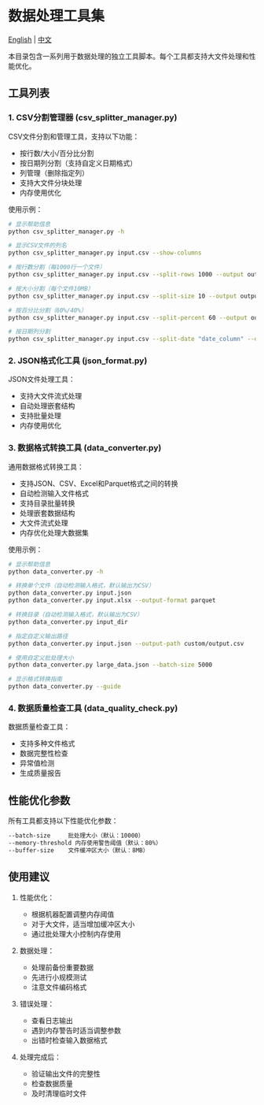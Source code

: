 # 数据处理工具集

[English](README.md) | [中文](README_zh.md)

本目录包含一系列用于数据处理的独立工具脚本。每个工具都支持大文件处理和性能优化。

## 工具列表

### 1. CSV分割管理器 (csv_splitter_manager.py)
CSV文件分割和管理工具，支持以下功能：
- 按行数/大小/百分比分割
- 按日期列分割（支持自定义日期格式）
- 列管理（删除指定列）
- 支持大文件分块处理
- 内存使用优化

使用示例：
```bash
# 显示帮助信息
python csv_splitter_manager.py -h

# 显示CSV文件的列名
python csv_splitter_manager.py input.csv --show-columns

# 按行数分割（每1000行一个文件）
python csv_splitter_manager.py input.csv --split-rows 1000 --output output_prefix

# 按大小分割（每个文件10MB）
python csv_splitter_manager.py input.csv --split-size 10 --output output_prefix

# 按百分比分割（60%/40%）
python csv_splitter_manager.py input.csv --split-percent 60 --output output_prefix

# 按日期列分割
python csv_splitter_manager.py input.csv --split-date "date_column" --date-format "%Y-%m-%d" --output output_prefix
```

### 2. JSON格式化工具 (json_format.py)
JSON文件处理工具：
- 支持大文件流式处理
- 自动处理嵌套结构
- 支持批量处理
- 内存使用优化

### 3. 数据格式转换工具 (data_converter.py)
通用数据格式转换工具：
- 支持JSON、CSV、Excel和Parquet格式之间的转换
- 自动检测输入文件格式
- 支持目录批量转换
- 处理嵌套数据结构
- 大文件流式处理
- 内存优化处理大数据集

使用示例：
```bash
# 显示帮助信息
python data_converter.py -h

# 转换单个文件（自动检测输入格式，默认输出为CSV）
python data_converter.py input.json
python data_converter.py input.xlsx --output-format parquet

# 转换目录（自动检测输入格式，默认输出为CSV）
python data_converter.py input_dir

# 指定自定义输出路径
python data_converter.py input.json --output-path custom/output.csv

# 使用自定义批处理大小
python data_converter.py large_data.json --batch-size 5000

# 显示格式转换指南
python data_converter.py --guide
```

### 4. 数据质量检查工具 (data_quality_check.py)
数据质量检查工具：
- 支持多种文件格式
- 数据完整性检查
- 异常值检测
- 生成质量报告

## 性能优化参数
所有工具都支持以下性能优化参数：
```bash
--batch-size     批处理大小（默认：10000）
--memory-threshold 内存使用警告阈值（默认：80%）
--buffer-size    文件缓冲区大小（默认：8MB）
```
## 使用建议

1. 性能优化：
   - 根据机器配置调整内存阈值
   - 对于大文件，适当增加缓冲区大小
   - 通过批处理大小控制内存使用

2. 数据处理：
   - 处理前备份重要数据
   - 先进行小规模测试
   - 注意文件编码格式

3. 错误处理：
   - 查看日志输出
   - 遇到内存警告时适当调整参数
   - 出错时检查输入数据格式

4. 处理完成后：
   - 验证输出文件的完整性
   - 检查数据质量
   - 及时清理临时文件 
